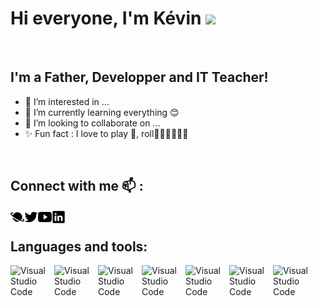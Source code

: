 # Hi everyone, I'm Kévin <img src="https://media.giphy.com/media/hvRJCLFzcasrR4ia7z/giphy.gif" width="50px">

<br>

## I'm a Father, Developper and IT Teacher!
- 👀 I’m interested in ...
- 🌱 I’m currently learning everything 😊
- 💞️ I’m looking to collaborate on ...
- ✨ Fun fact : I love to play 🥁, roll🥋🏄‍♂️🎣🌊⛵

<br>

## Connect with me 📫 :
[<img align="left" alt="Kevin | Website" width="22px" src="https://github.com/ionic-team/ionicons/blob/master/src/svg/planet-sharp.svg" />][website]
[<img align="left" alt="Kevin | Twitter" width="22px" src="https://github.com/ionic-team/ionicons/blob/master/src/svg/logo-twitter.svg" />][twitter]
[<img align="left" alt="Kevin | Youtube" width="22px" src="https://github.com/ionic-team/ionicons/blob/master/src/svg/logo-youtube.svg" />][youtube]
[<img align="left" alt="Kevin | Linkedin" width="22px" src="https://github.com/ionic-team/ionicons/blob/master/src/svg/logo-linkedin.svg" />][linkedin]

<br>

## Languages and tools:
[<img align="left" alt="Visual Studio Code"  width="70px" src="https://github.com/JoshDanielWalker/Tech-SVG-Icons/blob/master/visual-studio-code.svg" />][website]
[<img align="left" alt="Visual Studio Code"  width="70px" src="https://github.com/JoshDanielWalker/Tech-SVG-Icons/blob/master/atom.svg" />][website]
[<img align="left" alt="Visual Studio Code"  width="70px" src="https://github.com/JoshDanielWalker/Tech-SVG-Icons/blob/master/codepen.svg" />][website]
[<img align="left" alt="Visual Studio Code"  width="70px" src="https://github.com/JoshDanielWalker/Tech-SVG-Icons/blob/master/css.svg" />][website]
[<img align="left" alt="Visual Studio Code"  width="70px" src="https://github.com/JoshDanielWalker/Tech-SVG-Icons/blob/master/npm.svg" />][website]
[<img align="left" alt="Visual Studio Code"  width="70px" src="https://github.com/JoshDanielWalker/Tech-SVG-Icons/blob/master/nodejs.svg" />][website]
[<img align="left" alt="Visual Studio Code"  width="70px" src="https://github.com/JoshDanielWalker/Tech-SVG-Icons/blob/master/arduino.svg" />][website]

<br>

[website]:#
[twitter]: https://twitter.com
[youtube]: https://youtube.com
[linkedin]: https://linkedin.com
